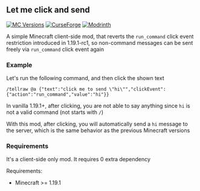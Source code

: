 ## Let me click and send

[![MC Versions](https://cf.way2muchnoise.eu/versions/For%20MC_let-me-click-and-send_all.svg)](https://www.curseforge.com/minecraft/mc-mods/let-me-click-and-send)
[![CurseForge](https://cf.way2muchnoise.eu/full_let-me-click-and-send_downloads.svg)](https://www.curseforge.com/minecraft/mc-mods/let-me-click-and-send)
[![Modrinth](https://img.shields.io/modrinth/dt/pGbwwB5d?label=Modrinth%20Downloads)](https://modrinth.com/mod/letmeclickandsend)

A simple Minecraft client-side mod, that reverts the `run_command` click event restriction introduced in 1.19.1-rc1,
so non-command messages can be sent freely via `run_command` click event again

### Example

Let's run the following command, and then click the shown text

```
/tellraw @a {"text":"click me to send \"hi\"","clickEvent":{"action":"run_command","value":"hi"}}
```

In vanilla 1.19.1+, after clicking, you are not able to say anything since `hi` is not a valid command (not starts with `/`)

With this mod, after clicking, you will automatically send a `hi` message to the server, which is the same behavior as the previous Minecraft versions

### Requirements

It's a client-side only mod. It requires 0 extra dependency

Requirements:

- Minecraft >= 1.19.1
